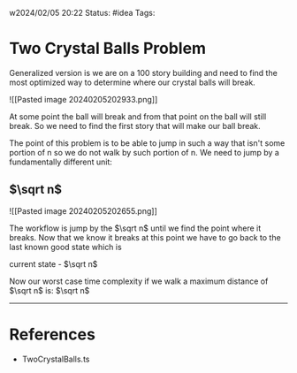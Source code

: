 w2024/02/05 20:22
Status: #idea
Tags:

# Two Crystal Balls Problem

Generalized version is we are on a 100 story building and need to find the most optimized way to determine where our crystal balls will break.

![[Pasted image 20240205202933.png]]

At some point the ball will break and from that point on the ball will still break. So we need to find the first story that will make our ball break.

The point of this problem is to be able to jump in such a way that isn't some portion of n so we do not walk by such portion of n. We need to jump by a fundamentally different unit:
## $\sqrt n$

![[Pasted image 20240205202655.png]]

The workflow is jump by the $\sqrt n$ until we find the point where it breaks. Now that we know it breaks at this point we have to go back to the last known good state which is

current state - $\sqrt n$

Now our worst case time complexity if we walk a maximum distance of $\sqrt n$ is:
$\sqrt n$

---
# References

- TwoCrystalBalls.ts